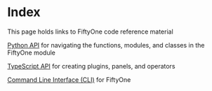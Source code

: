 # Index

This page holds links to FiftyOne code reference material

[Python API](../api/index.html) for navigating the functions, modules, and classes in the FiftyOne module

[TypeScript API](../ts_api/index.html) for creating plugins, panels, and operators

[Command Line Interface (CLI)](../cli/index.md) for FiftyOne
